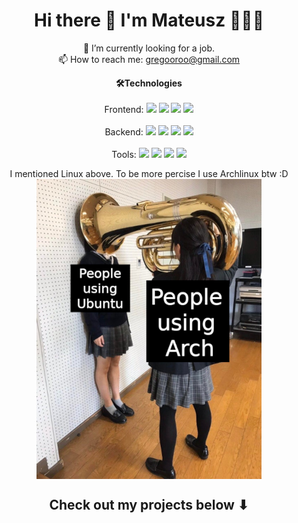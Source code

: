 <h1 align="center">
Hi there 👋 I'm Mateusz 👨🏻‍💻
</h1>

<p align="center">
🔭 I’m currently looking for a job.<br>
📫 How to reach me: <a href="mailto:gregooroo@gmail.com">gregooroo@gmail.com</a>
</p>

<p align='center'>
<strong>🛠️Technologies</strong><br><br>
  Frontend: 
  <img src="https://img.shields.io/badge/JavaScript-F7DF1E?style=for-the-badge&logo=javascript&logoColor=black" />
  <img src="https://img.shields.io/badge/HTML5-E34F26?style=for-the-badge&logo=html5&logoColor=white" />
  <img src="https://img.shields.io/badge/CSS3-1572B6?style=for-the-badge&logo=css3&logoColor=white" />
  <img src="https://img.shields.io/badge/React-20232A?style=for-the-badge&logo=react&logoColor=61DAFB" />
  <br><br>
  Backend: <img src="https://img.shields.io/badge/TypeScript-007ACC?style=for-the-badge&logo=typescript&logoColor=white" />
  <img src="https://img.shields.io/badge/Node.js-43853D?style=for-the-badge&logo=node.js&logoColor=white" />
  <img src="https://img.shields.io/badge/MongoDB-4EA94B?style=for-the-badge&logo=mongodb&logoColor=white" />
  <img src="https://img.shields.io/badge/redis-CC0000.svg?&style=for-the-badge&logo=redis&logoColor=white" />
  <br><br>
  Tools:
  <img src="https://img.shields.io/badge/Git-F05032?style=for-the-badge&logo=git&logoColor=white" />
  <img src="https://img.shields.io/badge/Docker-2CA5E0?style=for-the-badge&logo=docker&logoColor=white" />
  <img src="https://img.shields.io/badge/Webpack-blue?style=for-the-badge&logo=Webpack&logoColor=white" />
  <img src="https://img.shields.io/badge/Linux-FCC624?style=for-the-badge&logo=linux&logoColor=black" />
</p>

<p align="center">
I mentioned Linux above. To be more percise I use Archlinux btw :D<br>
<img align="center" src="./arch.png" alt="arch-btw">

</p>

<h2 align="center">Check out my projects below ⬇</h2>

<!-- [![ReadMe Card](https://github-readme-stats.vercel.app/api/pin/?username=gregooroo&repo=dictionary-api)](https://github.com/gregooroo/dictionary-api) -->
